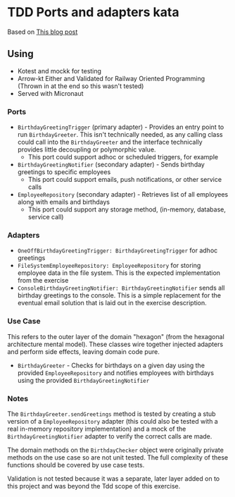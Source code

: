 # TDD Ports and adapters kata
Based on [This blog post](http://matteo.vaccari.name/blog/archives/154.html)

## Using
 - Kotest and mockk for testing
 - Arrow-kt Either and Validated for Railway Oriented Programming (Thrown in at the end so this wasn't tested)
 - Served with Micronaut

### Ports
 - `BirthdayGreetingTrigger` (primary adapter) - Provides an entry point to run `BirthdayGreeter`. This isn't technically needed, as any calling class could call into the `BirthdayGreeter` and the interface technically provides little decoupling or polymorphic value.
   - This port could support adhoc or scheduled triggers, for example 
 - `BirthdayGreetingNotifier` (secondary adapter) - Sends birthday greetings to specific employees
   - This port could support emails, push notifications, or other service calls
 - `EmployeeRepository` (secondary adapter) - Retrieves list of all employees along with emails and birthdays
   - This port could support any storage method, (in-memory, database, service call)

### Adapters
- `OneOffBirthdayGreetingTrigger: BirthdayGreetingTrigger` for adhoc greetings
- `FileSystemEmployeeRepository: EmployeeRepository` for storing employee data in the file system. This is the expected implementation from the exercise
- `ConsoleBirthdayGreetingNotifier: BirthdayGreetingNotifier` sends all birthday greetings to the console. This is a simple replacement for the eventual email solution that is laid out in the exercise description.

### Use Case
This refers to the outer layer of the domain "hexagon" (from the hexagonal architecture mental model). These classes wire together injected adapters and perform side effects, leaving domain code pure.
 - `BirthdayGreeter` - Checks for birthdays on a given day using the provided `EmployeeRepository` and notifies employees with birthdays using the provided `BirthdayGreetingNotifier`

### Notes
The `BirthdayGreeter.sendGreetings` method is tested by creating a stub version of a `EmployeeRepository` adapter (this could also be tested with a real in-memory repository implementation) and a mock of the `BirthdayGreetingNotifier` adapter to verify the correct calls are made.

The domain methods on the `BirthdayChecker` object were originally private methods on the use case so are not unit tested. The full complexity of these functions should be covered by use case tests.

Validation is not tested because it was a separate, later layer added on to this project and was beyond the Tdd scope of this exercise.
